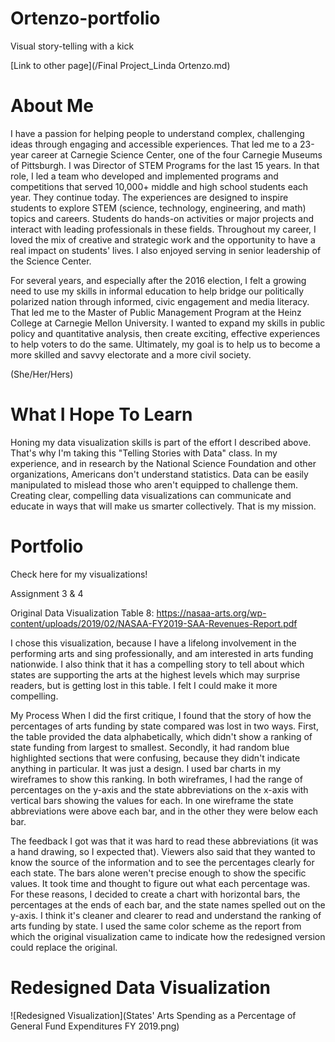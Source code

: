 # Ortenzo-portfolio
Visual story-telling with a kick

[Link to other page](/Final Project_Linda Ortenzo.md)

# About Me
I have a passion for helping people to understand complex, challenging ideas through engaging and accessible experiences. That led me to a 23-year career at Carnegie Science Center, one of the four Carnegie Museums of Pittsburgh. I was Director of STEM Programs for the last 15 years. In that role, I led a team who developed and implemented programs and competitions that served 10,000+ middle and high school students each year. They continue today. The experiences are designed to inspire students to explore STEM (science, technology, engineering, and math) topics and careers. Students do hands-on activities or major projects and interact with leading professionals in these fields. Throughout my career, I loved the mix of creative and strategic work and the opportunity to have a real impact on students' lives. I also enjoyed serving in senior leadership of the Science Center. 

For several years, and especially after the 2016 election, I felt a growing need to use my skills in informal education to help bridge our politically polarized nation through informed, civic engagement and media literacy. That led me to the Master of Public Management Program at the Heinz College at Carnegie Mellon University. I wanted to expand my skills in public policy and quantitative analysis, then create exciting, effective experiences to help voters to do the same. Ultimately, my goal is to help us to become a more skilled and savvy electorate and a more civil society. 

(She/Her/Hers)

# What I Hope To Learn 
Honing my data visualization skills is part of the effort I described above. That's why I'm taking this "Telling Stories with Data" class. In my experience, and in research by the National Science Foundation and other organizations, Americans don't understand statistics. Data can be easily manipulated to mislead those who aren't equipped to challenge them. Creating clear, compelling data visualizations can communicate and educate in ways that will make us smarter collectively. That is my mission.    


# Portfolio
Check here for my visualizations! 

Assignment 3 & 4

Original Data Visualization 
Table 8: https://nasaa-arts.org/wp-content/uploads/2019/02/NASAA-FY2019-SAA-Revenues-Report.pdf

I chose this visualization, because I have a lifelong involvement in the performing arts and sing professionally, and am interested in arts funding nationwide. I also think that it has a compelling story to tell about which states are supporting the arts at the highest levels which may surprise readers, but is getting lost in this table. I felt I could make it more compelling. 

My Process
When I did the first critique, I found that the story of how the percentages of arts funding by state compared was lost in two ways. First, the table provided the data alphabetically, which didn't show a ranking of state funding from largest to smallest. Secondly, it had random blue highlighted sections that were confusing, because they didn't indicate anything in particular. It was just a design. I used bar charts in my wireframes to show this ranking. In both wireframes, I had the range of percentages on the y-axis and the state abbreviations on the x-axis with vertical bars showing the values for each. In one wireframe the state abbreviations were above each bar, and in the other they were below each bar. 

The feedback I got was that it was hard to read these abbreviations (it was a hand drawing, so I expected that). Viewers also said that they wanted to know the source of the information and to see the percentages clearly for each state. The bars alone weren't precise enough to show the specific values. It took time and thought to figure out what each percentage was. For these reasons, I decided to create a chart with horizontal bars, the percentages at the ends of each bar, and the state names spelled out on the y-axis. I think it's cleaner and clearer to read and understand the ranking of arts funding by state. I used the same color scheme as the report from which the original visualization came to indicate how the redesigned version could replace the original.  


# Redesigned Data Visualization 

![Redesigned Visualization](States' Arts Spending as a Percentage of General Fund Expenditures FY 2019.png)





